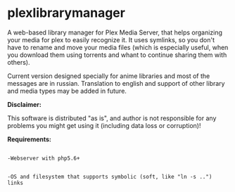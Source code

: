 # plexlibrarymanager
A web-based library manager for Plex Media Server, that helps organizing your media for plex to easily recognize it. 
It uses symlinks, so you don't have to rename and move your media files (which is especially useful, when you download them using torrents and whant to continue sharing them with others).

Current version designed specially for anime libraries and most of the messages are in russian. Translation to english and support of other library and media types may be added in future.

<b>Disclaimer:</b>

This software is distributed "as is", and author is not responsible for any problems you might get using it (including data loss or corruption)!

<b>Requirements:</b>

<code>
-Webserver with php5.6+
  
-OS and filesystem that supports symbolic (soft, like "ln -s ..") links
</code>
